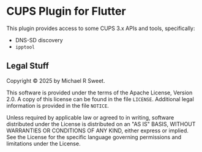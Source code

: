 CUPS Plugin for Flutter
=======================

This plugin provides access to some CUPS 3.x APIs and tools, specifically:

- DNS-SD discovery
- `ipptool`


Legal Stuff
-----------

Copyright © 2025 by Michael R Sweet.

This software is provided under the terms of the Apache License, Version 2.0.
A copy of this license can be found in the file `LICENSE`.  Additional legal
information is provided in the file `NOTICE`.

Unless required by applicable law or agreed to in writing, software distributed
under the License is distributed on an "AS IS" BASIS, WITHOUT WARRANTIES OR
CONDITIONS OF ANY KIND, either express or implied.  See the License for the
specific language governing permissions and limitations under the License.
